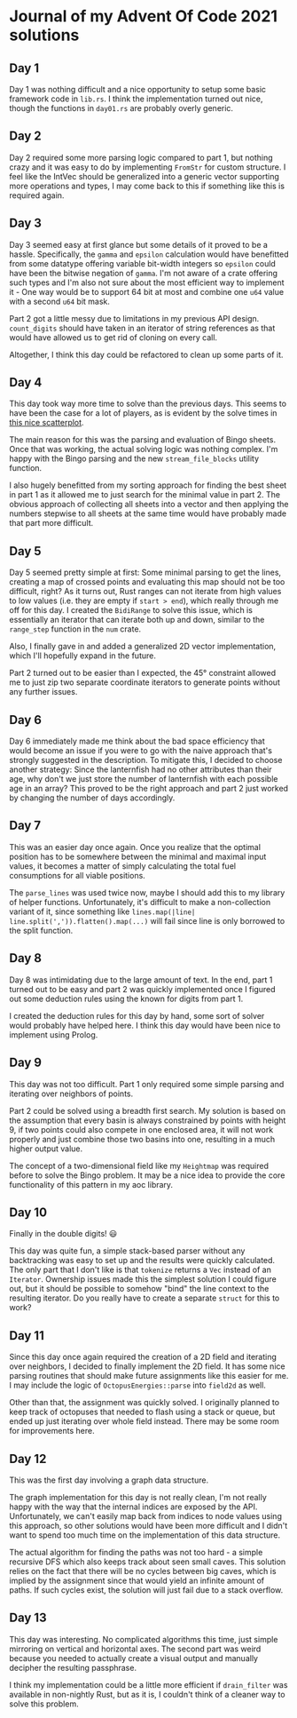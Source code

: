 # Journal of my Advent Of Code 2021 solutions

## Day 1

Day 1 was nothing difficult and a nice opportunity to setup some basic framework code in `lib.rs`.
I think the implementation turned out nice, though the functions in `day01.rs` are probably overly generic.

## Day 2

Day 2 required some more parsing logic compared to part 1, but nothing crazy and it was easy to do by implementing `FromStr` for custom structure.
I feel like the IntVec should be generalized into a generic vector supporting more operations and types, I may come back to this if something like this is required again.

## Day 3

Day 3 seemed easy at first glance but some details of it proved to be a hassle.
Specifically, the `gamma` and `epsilon` calculation would have benefitted from some datatype offering variable bit-width integers so `epsilon` could have been the bitwise negation of `gamma`.
I'm not aware of a crate offering such types and I'm also not sure about the most efficient way to implement it - One way would be to support 64 bit at most and combine one `u64` value with a second `u64` bit mask.

Part 2 got a little messy due to limitations in my previous API design.
`count_digits` should have taken in an iterator of string references as that would have allowed us to get rid of cloning on every call.

Altogether, I think this day could be refactored to clean up some parts of it.

## Day 4

This day took way more time to solve than the previous days.
This seems to have been the case for a lot of players, as is evident by the solve times in [this nice scatterplot](http://www.maurits.vdschee.nl/scatterplot/).

The main reason for this was the parsing and evaluation of Bingo sheets. Once that was working, the actual solving logic was nothing complex. I'm happy with the Bingo parsing and the new `stream_file_blocks` utility function.

I also hugely benefitted from my sorting approach for finding the best sheet in part 1 as it allowed me to just search for the minimal value in part 2.
The obvious approach of collecting all sheets into a vector and then applying the numbers stepwise to all sheets at the same time would have probably made that part more difficult.

## Day 5

Day 5 seemed pretty simple at first: Some minimal parsing to get the lines, creating a map of crossed points and evaluating this map should not be too difficult, right?
As it turns out, Rust ranges can not iterate from high values to low values (i.e. they are empty if `start > end`), which really through me off for this day.
I created the `BidiRange` to solve this issue, which is essentially an iterator that can iterate both up and down, similar to the `range_step` function in the `num` crate.

Also, I finally gave in and added a generalized 2D vector implementation, which I'll hopefully expand in the future.

Part 2 turned out to be easier than I expected, the 45° constraint allowed me to just zip two separate coordinate iterators to generate points without any further issues.

## Day 6

Day 6 immediately made me think about the bad space efficiency that would become an issue if you were to go with the naive approach that's strongly suggested in the description.
To mitigate this, I decided to choose another strategy: Since the lanternfish had no other attributes than their age, why don't we just store the number of lanternfish with each possible age in an array?
This proved to be the right approach and part 2 just worked by changing the number of days accordingly.

## Day 7

This was an easier day once again.
Once you realize that the optimal position has to be somewhere between the minimal and maximal input values, it becomes a matter of simply calculating the total fuel consumptions for all viable positions.

The `parse_lines` was used twice now, maybe I should add this to my library of helper functions.
Unfortunately, it's difficult to make a non-collection variant of it, since something like `lines.map(|line| line.split(',')).flatten().map(...)` will fail since line is only borrowed to the split function.

## Day 8

Day 8 was intimidating due to the large amount of text.
In the end, part 1 turned out to be easy and part 2 was quickly implemented once I figured out some deduction rules using the known for digits from part 1.

I created the deduction rules for this day by hand, some sort of solver would probably have helped here.
I think this day would have been nice to implement using Prolog.

## Day 9

This day was not too difficult.
Part 1 only required some simple parsing and iterating over neighbors of points.

Part 2 could be solved using a breadth first search.
My solution is based on the assumption that every basin is always constrained by points with height 9,
if two points could also compete in one enclosed area, it will not work properly and just combine those two basins into one, resulting in a much higher output value.

The concept of a two-dimensional field like my `Heightmap` was required before to solve the Bingo problem.
It may be a nice idea to provide the core functionality of this pattern in my aoc library.

## Day 10

Finally in the double digits! 😃

This day was quite fun, a simple stack-based parser without any backtracking was easy to set up and the results were quickly calculated.
The only part that I don't like is that `tokenize` returns a `Vec` instead of an `Iterator`.
Ownership issues made this the simplest solution I could figure out, but it should be possible to somehow "bind" the line context to the resulting iterator.
Do you really have to create a separate `struct` for this to work?

## Day 11

Since this day once again required the creation of a 2D field and iterating over neighbors, I decided to finally implement the 2D field.
It has some nice parsing routines that should make future assignments like this easier for me.
I may include the logic of `OctopusEnergies::parse` into `field2d` as well.

Other than that, the assignment was quickly solved.
I originally planned to keep track of octopuses that needed to flash using a stack or queue, but ended up just iterating over whole field instead.
There may be some room for improvements here.

## Day 12

This was the first day involving a graph data structure.

The graph implementation for this day is not really clean, I'm not really happy with the way that the internal indices are exposed by the API.
Unfortunately, we can't easily map back from indices to node values using this approach, so other solutions would have been more difficult
and I didn't want to spend too much time on the implementation of this data structure.

The actual algorithm for finding the paths was not too hard - a simple recursive DFS which also keeps track about seen small caves.
This solution relies on the fact that there will be no cycles between big caves, which is implied by the assignment since that would yield an infinite amount of paths.
If such cycles exist, the solution will just fail due to a stack overflow.

## Day 13

This day was interesting.
No complicated algorithms this time, just simple mirroring on vertical and horizontal axes.
The second part was weird because you needed to actually create a visual output and manually decipher the resulting passphrase.

I think my implementation could be a little more efficient if `drain_filter` was available in non-nightly Rust, but as it is, I couldn't think of a cleaner way to solve this problem.
